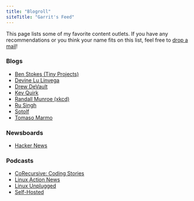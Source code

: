 ```yaml
---
title: "Blogroll"
siteTitle: "Garrit's Feed"
---
```


This page lists some of my favorite content outlets. If you have any
recommendations or you think your name fits on this list, feel free to [drop a
mail](mailto:garrit@slashdev.space)!

### Blogs

* [Ben Stokes (Tiny Projects)](https://tinyprojects.dev/)
* [Devine Lu Linvega](https://wiki.xxiivv.com/)
* [Drew DeVault](https://drewdevault.com/)
* [Kev Quirk](https://kevq.uk/)
* [Randall Munroe (xkcd)](https://xkcd.com/)
* [Ru Singh](https://rusingh.com/)
* [Sotolf](https://wordsmith.social/sotolf/)
* [Tomaso Marmo](https://tommi.space/)

### Newsboards

* [Hacker News](https://news.ycombinator.com/)

### Podcasts

* [CoRecursive: Coding Stories](https://corecursive.com/)
* [Linux Action News](https://linuxactionnews.com/)
* [Linux Unplugged](https://linuxunplugged.com/)
* [Self-Hosted](https://selfhosted.show/)